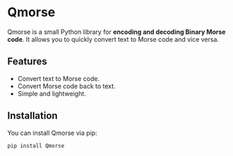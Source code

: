 # Qmorse

Qmorse is a small Python library for **encoding and decoding Binary Morse code**. 
It allows you to quickly convert text to Morse code and vice versa.

## Features

- Convert text to Morse code.
- Convert Morse code back to text.
- Simple and lightweight.

## Installation

You can install Qmorse via pip:

```bash
pip install Qmorse
